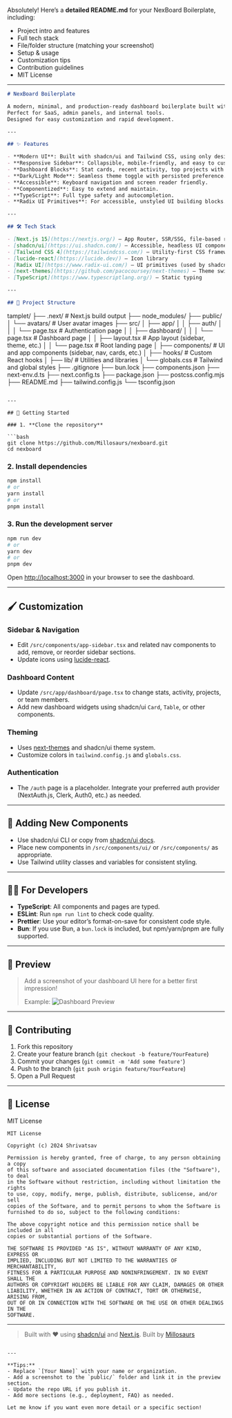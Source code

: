 Absolutely! Here’s a **detailed README.md** for your NexBoard Boilerplate, including:

- Project intro and features
- Full tech stack
- File/folder structure (matching your screenshot)
- Setup & usage
- Customization tips
- Contribution guidelines
- MIT License

---

```markdown
# NexBoard Boilerplate

A modern, minimal, and production-ready dashboard boilerplate built with **Next.js 15**, **shadcn/ui**, **Tailwind CSS 4**, and **lucide-react**.
Perfect for SaaS, admin panels, and internal tools.
Designed for easy customization and rapid development.

---

## ✨ Features

- **Modern UI**: Built with shadcn/ui and Tailwind CSS, using only design tokens and variables.
- **Responsive Sidebar**: Collapsible, mobile-friendly, and easy to customize.
- **Dashboard Blocks**: Stat cards, recent activity, top projects with progress, and team members.
- **Dark/Light Mode**: Seamless theme toggle with persisted preference.
- **Accessible**: Keyboard navigation and screen reader friendly.
- **Componentized**: Easy to extend and maintain.
- **TypeScript**: Full type safety and autocompletion.
- **Radix UI Primitives**: For accessible, unstyled UI building blocks.

---

## 🛠️ Tech Stack

- [Next.js 15](https://nextjs.org/) – App Router, SSR/SSG, file-based routing
- [shadcn/ui](https://ui.shadcn.com/) – Accessible, headless UI components
- [Tailwind CSS 4](https://tailwindcss.com/) – Utility-first CSS framework
- [lucide-react](https://lucide.dev/) – Icon library
- [Radix UI](https://www.radix-ui.com/) – UI primitives (used by shadcn/ui)
- [next-themes](https://github.com/pacocoursey/next-themes) – Theme switching
- [TypeScript](https://www.typescriptlang.org/) – Static typing

---

## 📂 Project Structure
```

tamplet/
├── .next/ # Next.js build output
├── node_modules/
├── public/
│ └── avatars/ # User avatar images
├── src/
│ ├── app/
│ │ ├── auth/
│ │ │ └── page.tsx # Authentication page
│ │ ├── dashboard/
│ │ │ └── page.tsx # Dashboard page
│ │ ├── layout.tsx # App layout (sidebar, theme, etc.)
│ │ └── page.tsx # Root landing page
│ ├── components/ # UI and app components (sidebar, nav, cards, etc.)
│ ├── hooks/ # Custom React hooks
│ ├── lib/ # Utilities and libraries
│ └── globals.css # Tailwind and global styles
├── .gitignore
├── bun.lock
├── components.json
├── next-env.d.ts
├── next.config.ts
├── package.json
├── postcss.config.mjs
├── README.md
├── tailwind.config.js
└── tsconfig.json

````

---

## 🚀 Getting Started

### 1. **Clone the repository**

```bash
git clone https://github.com/Millosaurs/nexboard.git
cd nexboard
````

### 2. **Install dependencies**

```bash
npm install
# or
yarn install
# or
pnpm install
```

### 3. **Run the development server**

```bash
npm run dev
# or
yarn dev
# or
pnpm dev
```

Open [http://localhost:3000](http://localhost:3000) in your browser to see the dashboard.

---

## 🖌️ Customization

### Sidebar & Navigation

- Edit `/src/components/app-sidebar.tsx` and related nav components to add, remove, or reorder sidebar sections.
- Update icons using [lucide-react](https://lucide.dev/).

### Dashboard Content

- Update `/src/app/dashboard/page.tsx` to change stats, activity, projects, or team members.
- Add new dashboard widgets using shadcn/ui `Card`, `Table`, or other components.

### Theming

- Uses [next-themes](https://github.com/pacocoursey/next-themes) and shadcn/ui theme system.
- Customize colors in `tailwind.config.js` and `globals.css`.

### Authentication

- The `/auth` page is a placeholder. Integrate your preferred auth provider (NextAuth.js, Clerk, Auth0, etc.) as needed.

---

## 🧩 Adding New Components

- Use shadcn/ui CLI or copy from [shadcn/ui docs](https://ui.shadcn.com/docs/components).
- Place new components in `/src/components/ui/` or `/src/components/` as appropriate.
- Use Tailwind utility classes and variables for consistent styling.

---

## 🧑‍💻 For Developers

- **TypeScript**: All components and pages are typed.
- **ESLint**: Run `npm run lint` to check code quality.
- **Prettier**: Use your editor’s format-on-save for consistent code style.
- **Bun**: If you use Bun, a `bun.lock` is included, but npm/yarn/pnpm are fully supported.

---

## 📸 Preview

> Add a screenshot of your dashboard UI here for a better first impression!
>
> Example:
> ![Dashboard Preview](public/dashboard-preview.png)

---

## 🤝 Contributing

1. Fork this repository
2. Create your feature branch (`git checkout -b feature/YourFeature`)
3. Commit your changes (`git commit -m 'Add some feature'`)
4. Push to the branch (`git push origin feature/YourFeature`)
5. Open a Pull Request

---

## 📄 License

MIT License

```
MIT License

Copyright (c) 2024 Shrivatsav

Permission is hereby granted, free of charge, to any person obtaining a copy
of this software and associated documentation files (the "Software"), to deal
in the Software without restriction, including without limitation the rights
to use, copy, modify, merge, publish, distribute, sublicense, and/or sell
copies of the Software, and to permit persons to whom the Software is
furnished to do so, subject to the following conditions:

The above copyright notice and this permission notice shall be included in all
copies or substantial portions of the Software.

THE SOFTWARE IS PROVIDED "AS IS", WITHOUT WARRANTY OF ANY KIND, EXPRESS OR
IMPLIED, INCLUDING BUT NOT LIMITED TO THE WARRANTIES OF MERCHANTABILITY,
FITNESS FOR A PARTICULAR PURPOSE AND NONINFRINGEMENT. IN NO EVENT SHALL THE
AUTHORS OR COPYRIGHT HOLDERS BE LIABLE FOR ANY CLAIM, DAMAGES OR OTHER
LIABILITY, WHETHER IN AN ACTION OF CONTRACT, TORT OR OTHERWISE, ARISING FROM,
OUT OF OR IN CONNECTION WITH THE SOFTWARE OR THE USE OR OTHER DEALINGS IN THE
SOFTWARE.
```

---

> Built with ❤️ using [shadcn/ui](https://ui.shadcn.com/) and [Next.js](https://nextjs.org/).
> Built by [Millosaurs](https://shrivatsav.dev)

```

---

**Tips:**
- Replace `[Your Name]` with your name or organization.
- Add a screenshot to the `public/` folder and link it in the preview section.
- Update the repo URL if you publish it.
- Add more sections (e.g., deployment, FAQ) as needed.

Let me know if you want even more detail or a specific section!
```
